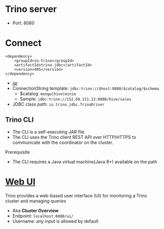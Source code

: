 
# Trino server
- Port: 8080

# Connect
``` Maven
<dependency>
    <groupId>io.trino</groupId>
    <artifactId>trino-jdbc</artifactId>
    <version>405</version>
</dependency>
```
- [jar](https://repo1.maven.org/maven2/io/trino/trino-jdbc/405/trino-jdbc-405.jar)
- ConnectionString template: `jdbc:trino://$host:8080/$catalog/$schema`
  - $catalog: `mongo|hive|minio`
  - Sample: `jdbc:trino://152.69.211.12:8080/hive/sales`
- JDBC class path: `io.trino.jdbc.TrinoDriver`



## Trino CLI
- The CLI is a self-executing JAR file
- The CLI uses the Trino client REST API over HTTP/HTTPS to communicate with the coordinator on the cluster.

Prerequisite
- The CLI requires a Java virtual machine(Java 8+) available on the path 
# [Web UI](https://trino.io/docs/current/admin/web-interface.html)
Trino provides a web-based user interface (UI) for monitoring a Trino cluster and managing queries
- Aka **Cluster Overview**
- Endpoint: `localhost:8080/ui/`
- Username: any input is allowed by default
